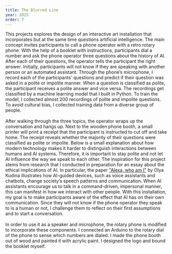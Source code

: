 ```yaml
---
title: The Blurred Line
year: 2025
order: 7
---
```

This projects explores the design of an interactive art installation that incorporates but at the same time questions artificial intelligence. The main concept invites participants to call a phone operator with a retro rotary phone. With the help of a booklet with instructions, participants dial a number and ask the phone operator three questions about the history of AI. After each of their questions, the operator tells the participant the right answer.  Initially, participants will not know if they are speaking with another person or an automated assistant. 
<Images images="intro.jpeg,topic12copy.jpeg" height="400px" width="400px" lgColumns="2"/>
Through the phone’s microphone, I record each of the participants' questions and predict if their question was asked in a polite or impolite manner.  When a question is classified as polite, the participant receives a polite answer and vice versa. The recordings get classified by a machine learning model that I built in Python. To train the model, I collected almost 200 recordings of polite and impolite questions. To avoid cultural bias, I collected training data from a diverse group of people.
<br>
<br>
After walking through the three topics, the operator wraps up the conversation and hangs up. Next to the wooden phone booth, a small printer will print a receipt that the participant is instructed to cut off and take home. The receipt reveals whether the majority of their questions were classified as polite or impolite. Below is a small explanation about how modern technology makes it harder to distinguish interactions between humans and AI systems. Therefore, it is important to stay polite and not let AI influence the way we speak to each other.
<Images images="1boncopy.jpeg,backcopy.jpeg" height="400px" width="400px" lgColumns="2"/>
The inspiration for this project stems from research that I conducted in preparation for an essay about the ethical implications of AI. In particular, the paper <a href="https://link.springer.com/article/10.1007/s10746-021-09572-9" target="_blank">"Alexa, who am I"</a> by Olya Kudina illustrates how AI-guided devices, such as voice assistants and chatbots, change society’s speech patterns and communication. When AI assistants encourage us to talk in a command-driven, impersonal manner, this can manifest in how we interact with other people. With this installation, my goal is to make participants aware of the effect that AI has on their own communication. Since they will not know if the phone operator they speak to is a human or not, I challenge them to reflect on their first assumptions and to start a conversation. 
<br>
<br> 
In order to use it as a speaker and microphone, the rotary phone is modified to incorporate these components. I connected an Arduino to the rotary dial of the phone to sense which numbers are dialed. I made the phone booth out of wood and painted it with acrylic paint. I designed the logo and bound the booklet myself. 
